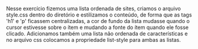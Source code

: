 Nesse exercício fizemos uma lista ordenada de sites, criamos o arquivo style.css dentro do diretório e estilizamos o conteúdo, de forma que as tags 'h1' e 'p' ficassem centralizadas, a cor de fundo da lista mudasse quando o cursor estivesse sobre o ítem e mudando a fonte do ítem quando ele fosse clicado. Adicionamos também uma lista não ordenada de características e no arquivo css colocamos a propriedade list-style para ambas as listas.
